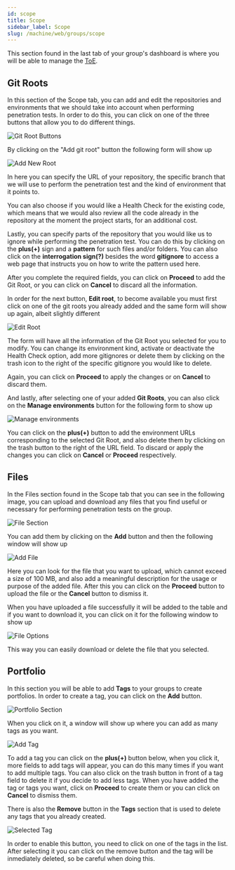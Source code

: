 ```yaml
---
id: scope
title: Scope
sidebar_label: Scope
slug: /machine/web/groups/scope
---
```


This section found in the last tab of your group's dashboard is where you will be able
to manage the [ToE](/machine/web/glossary/#toe "Target of Evaluation").

## Git Roots

In this section of the Scope tab, you can add and edit the repositories and environments
that we should take into account when performing penetration tests. In order to do this,
you can click on one of the three buttons that allow you to do different things.

![Git Root Buttons](/img/web/groups/scope/git_root_buttons.png)

By clicking on the "Add git root" button the following form will show up

![Add New Root](/img/web/groups/scope/add_new_root.png)

In here you can specify the URL of your repository, the specific branch that we
will use to perform the penetration test and the kind of environment that it points to.

You can also choose if you would like a Health Check for the existing code, which means
that we would also review all the code already in the repository at the moment the
project starts, for an additional cost.

Lastly, you can specify parts of the repository that you would like us to ignore
while performing the penetration test. You can do this by clicking on the **plus(+)**
sign and a **pattern** for such files and/or folders. You can also click on the
**interrogation sign(?)** besides the word **gitignore** to access a web page that instructs
you on how to write the pattern used here.

After you complete the required fields, you can click on **Proceed** to add the Git Root,
or you can click on **Cancel** to discard all the information.

In order for the next button, **Edit root**, to become available you must first click on
one of the git roots you already added and the same form will show up again, albeit
slightly different

![Edit Root](/img/web/groups/scope/edit_root.png)

The form will have all the information of the Git Root you selected for you to modify.
You can change its environment kind, activate or deactivate the Health Check option,
add more gitignores or delete them by clicking on the trash icon to the right of the
specific gitignore you would like to delete.

Again, you can click on **Proceed** to apply the changes or on **Cancel** to discard them.

And lastly, after selecting one of your added **Git Roots**, you can also click on the
**Manage environments** button for the following form to show up

![Manage environments](/img/web/groups/scope/manage_envs.png)

You can click on the **plus(+)** button to add the environment URLs corresponding to the
selected Git Root, and also delete them by clicking on the trash button to the right
of the URL field. To discard or apply the changes you can click on **Cancel** or **Proceed**
respectively.

## Files

In the Files section found in the Scope tab that you can see in the following image,
you can upload and download any files that you find useful or necessary for performing
penetration tests on the group.

![File Section](/img/web/groups/scope/file_section.png)

You can add them by clicking on the **Add** button and then the following window
will show up

![Add File](/img/web/groups/scope/add_file_modal.png)

Here you can look for the file that you want to upload, which cannot exceed a size
of 100 MB, and also add a meaningful description for the usage or purpose of the
added file. After this you can click on the **Proceed** button to upload the file
or the **Cancel** button to dismiss it.

When you have uploaded a file successfully it will be added to the table and if you
want to download it, you can click on it for the following window to show up

![File Options](/img/web/groups/scope/file_options_modal.png)

This way you can easily download or delete the file that you selected.

## Portfolio

In this section you will be able to add **Tags** to your groups to create portfolios.
In order to create a tag, you can click on the **Add** button.

![Portfolio Section](/img/web/groups/scope/portfolio_section.png)

When you click on it, a window will show up where you can add as many tags as you
want.

![Add Tag](/img/web/groups/scope/add_tags_modal.png)

To add a tag you can click on the **plus(+)** button below, when you click it,
more fields to add tags will appear, you can do this many times if you want to
add multiple tags. You can also click on the trash button in front of a tag
field to delete it if you decide to add less tags. When you have added the tag
or tags you want, click on **Proceed** to create them or you can click on
**Cancel** to dismiss them.

There is also the **Remove** button in the **Tags** section that is used to delete
any tags that you already created.

![Selected Tag](/img/web/groups/scope/selected_tag.png)

In order to enable this button, you need to click on one of the tags in the list.
After selecting it you can click on the remove button and the tag will be
inmediately deleted, so be careful when doing this.
